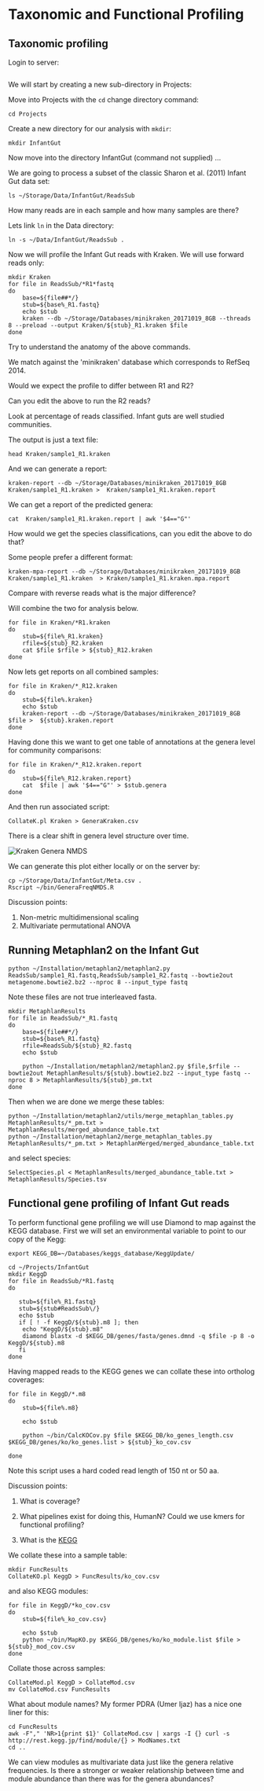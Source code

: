 # Taxonomic and Functional Profiling


## Taxonomic profiling

Login to server:

```

```

We will start by creating a new sub-directory in Projects:

Move into Projects with the `cd` change directory command:
```
cd Projects
```

Create a new directory for our analysis with `mkdir`:
```
mkdir InfantGut
```

Now move into the directory InfantGut (command not supplied) ...

We are going to process a subset of the classic Sharon et al. (2011) Infant Gut data set:
```
ls ~/Storage/Data/InfantGut/ReadsSub
```

How many reads are in each sample and how many samples are there?

Lets link `ln` in the Data directory:
```
ln -s ~/Data/InfantGut/ReadsSub .
```

Now we will profile the Infant Gut reads with Kraken. We will use forward reads only:

```
mkdir Kraken
for file in ReadsSub/*R1*fastq
do
    base=${file##*/}
    stub=${base%_R1.fastq}
    echo $stub
    kraken --db ~/Storage/Databases/minikraken_20171019_8GB --threads 8 --preload --output Kraken/${stub}_R1.kraken $file
done
```


Try to understand the anatomy of the above commands.

We match against the 'minikraken' database which corresponds to RefSeq 2014.

Would we expect the profile to differ between R1 and R2?

Can you edit the above to run the R2 reads?

Look at percentage of reads classified. Infant guts are well studied communities.


The output is just a text file:

```
head Kraken/sample1_R1.kraken
```

And we can generate a report:

```
kraken-report --db ~/Storage/Databases/minikraken_20171019_8GB  Kraken/sample1_R1.kraken >  Kraken/sample1_R1.kraken.report
```

We can get a report of the predicted genera:
```
cat  Kraken/sample1_R1.kraken.report | awk '$4=="G"'
```

How would we get the species classifications, can you edit the above to do that?

Some people prefer a different format:
```
kraken-mpa-report --db ~/Storage/Databases/minikraken_20171019_8GB  Kraken/sample1_R1.kraken  > Kraken/sample1_R1.kraken.mpa.report
```

Compare with reverse reads what is the major difference?

Will combine the two for analysis below.

```
for file in Kraken/*R1.kraken
do
    stub=${file%_R1.kraken}
    rfile=${stub}_R2.kraken
    cat $file $rfile > ${stub}_R12.kraken
done
```


Now lets get reports on all combined samples:
```
for file in Kraken/*_R12.kraken
do
    stub=${file%.kraken}
    echo $stub
    kraken-report --db ~/Storage/Databases/minikraken_20171019_8GB $file >  ${stub}.kraken.report
done
```

Having done this we want to get one table of annotations at the genera level for community comparisons:

```
for file in Kraken/*_R12.kraken.report
do
    stub=${file%_R12.kraken.report}
    cat  $file | awk '$4=="G"' > $stub.genera
done
```

And then run associated script:
```
CollateK.pl Kraken > GeneraKraken.csv
```
There is a clear shift in genera level structure over time.

![Kraken Genera NMDS](./Figures/GeneraKNMDS.png)


We can generate this plot either locally or on the server by:

```
cp ~/Storage/Data/InfantGut/Meta.csv .
Rscript ~/bin/GeneraFreqNMDS.R 
```

Discussion points:
1. Non-metric multidimensional scaling
2. Multivariate permutational ANOVA

<a name="functionalprofiling"/>


## Running Metaphlan2 on the Infant Gut


```
python ~/Installation/metaphlan2/metaphlan2.py ReadsSub/sample1_R1.fastq,ReadsSub/sample1_R2.fastq --bowtie2out metagenome.bowtie2.bz2 --nproc 8 --input_type fastq
```



Note these files are not true interleaved fasta.

```
mkdir MetaphlanResults
for file in ReadsSub/*_R1.fastq
do
    base=${file##*/}
    stub=${base%_R1.fastq}
    rfile=ReadsSub/${stub}_R2.fastq
    echo $stub
    
    python ~/Installation/metaphlan2/metaphlan2.py $file,$rfile --bowtie2out MetaphlanResults/${stub}.bowtie2.bz2 --input_type fastq --nproc 8 > MetaphlanResults/${stub}_pm.txt
done
```



Then when we are done we merge these tables:
```
python ~/Installation/metaphlan2/utils/merge_metaphlan_tables.py MetaphlanResults/*_pm.txt > MetaphlanResults/merged_abundance_table.txt
python ~/Installation/metaphlan2/merge_metaphlan_tables.py MetaphlanResults/*_pm.txt > MetaphlanMerged/merged_abundance_table.txt
```

and select species:
```
SelectSpecies.pl < MetaphlanResults/merged_abundance_table.txt > MetaphlanResults/Species.tsv
```



## Functional gene profiling of Infant Gut reads

To perform functional gene profiling we will use Diamond to map against the KEGG database. 
First we will set an environmental variable to point to our copy of the Kegg:
```
export KEGG_DB=~/Databases/keggs_database/KeggUpdate/
```
```
cd ~/Projects/InfantGut
mkdir KeggD
for file in ReadsSub/*R1.fastq
do 
   
   stub=${file%_R1.fastq}
   stub=${stub#ReadsSub\/}
   echo $stub
   if [ ! -f KeggD/${stub}.m8 ]; then
    echo "KeggD/${stub}.m8"
    diamond blastx -d $KEGG_DB/genes/fasta/genes.dmnd -q $file -p 8 -o KeggD/${stub}.m8
   fi
done
```

Having mapped reads to the KEGG genes we can collate these into ortholog coverages:
```
for file in KeggD/*.m8
do
    stub=${file%.m8}

    echo $stub
    
    python ~/bin/CalcKOCov.py $file $KEGG_DB/ko_genes_length.csv $KEGG_DB/genes/ko/ko_genes.list > ${stub}_ko_cov.csv

done
```

Note this script uses a hard coded read length of 150 nt or 50 aa.

Discussion points:

1. What is coverage?

2. What pipelines exist for doing this, HumanN? Could we use kmers for functional profiling?

3. What is the [KEGG](http://www.genome.jp/kegg/pathway.html)

We collate these into a sample table:
```
mkdir FuncResults
CollateKO.pl KeggD > FuncResults/ko_cov.csv
```

and also KEGG modules:
```
for file in KeggD/*ko_cov.csv
do
    stub=${file%_ko_cov.csv}

    echo $stub
    python ~/bin/MapKO.py $KEGG_DB/genes/ko/ko_module.list $file > ${stub}_mod_cov.csv 
done
```

Collate those across samples:
```
CollateMod.pl KeggD > CollateMod.csv
mv CollateMod.csv FuncResults
```

What about module names? My former PDRA (Umer Ijaz) has a nice one liner for this:

```
cd FuncResults
awk -F"," 'NR>1{print $1}' CollateMod.csv | xargs -I {} curl -s http://rest.kegg.jp/find/module/{} > ModNames.txt
cd ..
```

We can view modules as multivariate data just like the genera relative frequencies. Is there a stronger or weaker relationship between time and module abundance than there was 
for the genera abundances?
